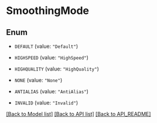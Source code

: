 
# SmoothingMode

## Enum


* `DEFAULT` (value: `"Default"`)

* `HIGHSPEED` (value: `"HighSpeed"`)

* `HIGHQUALITY` (value: `"HighQuality"`)

* `NONE` (value: `"None"`)

* `ANTIALIAS` (value: `"AntiAlias"`)

* `INVALID` (value: `"Invalid"`)



[[Back to Model list]](API_README.md#documentation-for-models) [[Back to API list]](API_README.md#documentation-for-api-endpoints) [[Back to API_README]](API_README.md)

